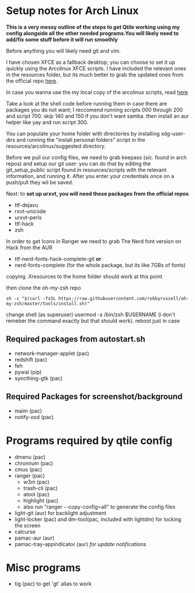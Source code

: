 # Setup notes for Arch Linux

**This is a very messy outline of the steps to get Qtile working using my config alongside all the other needed programs.You will likely need to add/fix some stuff before it will run smoothly**

Before anything you will likely need git and vim.

I have chosen XFCE as a fallback desktop; you can choose to set it up quickly using the Arcolinux XFCE scripts.
I have included the relevant ones in the resources folder, but its much better to grab the updated ones from the official repo [here](https://github.com/arcolinuxd/arco-xfce).

In case you wanna use the my local copy of the arcolinux scripts, read [here](resources/arcolinux/README.md)

Take a look at the shell code before running them in case there are packages you do not want; I reccomend running scripts 000 through 200 and script 700. skip 140 and 150 if you don't want samba. then install an aur helper like yay and run script 300.

You can populate your home folder with directories by installing xdg-user-dirs and running the "install personal folders" script in the resources/arcolinux/suggested directory.

Before we pull our config files, we need to grab keepass (*sic.* found in arch repos) and setup our git user: you can do that by editing the git_setup_public script found in resources/scripts with the relevant information, and running it.
After you enter your credentials once on a push/pull they wil be saved.

Next: to **set up urxvt, you will need these packages from the official repos**

- ttf-dejavu
- rxvt-unicode
- urxvt-perls
- ttf-hack
- zsh

In order to get Icons in Ranger we need to grab The Nerd font version on Hack from the AUR

- ttf-nerd-fonts-hack-complete-git **or**
- nerd-fonts-complete (for the whole package, but its like 7GBs of fonts)

copying .Xresources to the home folder should work at this point 

then clone the oh-my-zsh repo

    sh -c "$(curl -fsSL https://raw.githubusercontent.com/robbyrussell/oh-my-zsh/master/tools/install.sh)" 

change shell (as superuser) usermod -s /bin/zsh $USERNAME (i don't remeber the command exactly but that should work). reboot just in case

## Required packages from autostart.sh

- network-manager-applet (pac)
- redshift (pac)
- feh
- pywal (pip)
- syncthing-gtk (pac)

## Required Packages for screenshot/background

- maim (pac)
- notify-osd (pac)

# Programs required by qtile config

- dmenu (pac)
- chromium (pac)
- cmus (pac)
- ranger (pac)
    - w3m (pac)
    - trash-cli (pac)
    - atool (pac)
    - highlight (pac)
    - also run "ranger --copy-config=all" to generate the config files
- light-git (aur) for backlight adjustment
- light-locker (pac) and dm-tool(pac, included with lightdm) for locking the screen
- calcurse
- pamac-aur (aur)
- pamac-tray-appindicator (aur) *for update notifications*

# Misc programs
- tig (pac) to get 'gt' alias to work
